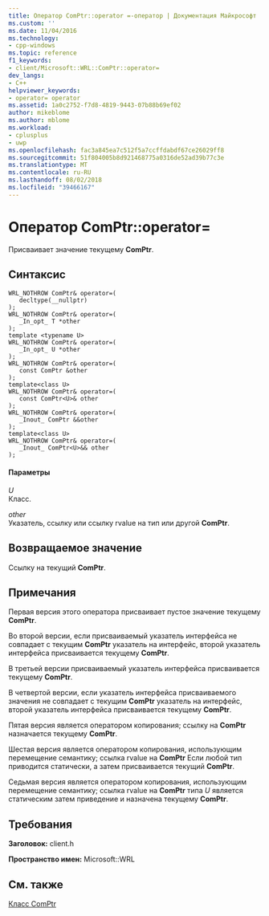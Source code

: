 ```yaml
---
title: Оператор ComPtr::operator =-оператор | Документация Майкрософт
ms.custom: ''
ms.date: 11/04/2016
ms.technology:
- cpp-windows
ms.topic: reference
f1_keywords:
- client/Microsoft::WRL::ComPtr::operator=
dev_langs:
- C++
helpviewer_keywords:
- operator= operator
ms.assetid: 1a0c2752-f7d8-4819-9443-07b88b69ef02
author: mikeblome
ms.author: mblome
ms.workload:
- cplusplus
- uwp
ms.openlocfilehash: fac3a845ea7c512f5a7ccffdabdf67ce26029ff8
ms.sourcegitcommit: 51f804005b8d921468775a0316de52ad39b77c3e
ms.translationtype: MT
ms.contentlocale: ru-RU
ms.lasthandoff: 08/02/2018
ms.locfileid: "39466167"
---
```

# <a name="comptroperator-operator"></a>Оператор ComPtr::operator=
Присваивает значение текущему **ComPtr**.  
  
## <a name="syntax"></a>Синтаксис  
  
```  
WRL_NOTHROW ComPtr& operator=(  
   decltype(__nullptr)  
);  
WRL_NOTHROW ComPtr& operator=(  
   _In_opt_ T *other  
);  
template <typename U>  
WRL_NOTHROW ComPtr& operator=(  
   _In_opt_ U *other  
);  
WRL_NOTHROW ComPtr& operator=(  
   const ComPtr &other  
);  
template<class U>  
WRL_NOTHROW ComPtr& operator=(  
   const ComPtr<U>& other  
);  
WRL_NOTHROW ComPtr& operator=(  
   _Inout_ ComPtr &&other  
);  
template<class U>  
WRL_NOTHROW ComPtr& operator=(  
   _Inout_ ComPtr<U>&& other  
);  
```  
  
#### <a name="parameters"></a>Параметры  
 *U*  
 Класс.  
  
 *other*  
 Указатель, ссылку или ссылку rvalue на тип или другой **ComPtr**.  
  
## <a name="return-value"></a>Возвращаемое значение  
 Ссылку на текущий **ComPtr**.  
  
## <a name="remarks"></a>Примечания  
 Первая версия этого оператора присваивает пустое значение текущему **ComPtr**.  
  
 Во второй версии, если присваиваемый указатель интерфейса не совпадает с текущим **ComPtr** указатель на интерфейс, второй указатель интерфейса присваивается текущему **ComPtr**.  
  
 В третьей версии присваиваемый указатель интерфейса присваивается текущему **ComPtr**.  
  
 В четвертой версии, если указатель интерфейса присваиваемого значения не совпадает с текущим **ComPtr** указатель на интерфейс, второй указатель интерфейса присваивается текущему **ComPtr**.  
  
 Пятая версия является оператором копирования; ссылку на **ComPtr** назначается текущему **ComPtr**.  
  
 Шестая версия является оператором копирования, использующим перемещение семантику; ссылка rvalue на **ComPtr** Если любой тип приводится статически, а затем присваивается текущий **ComPtr**.  
  
 Седьмая версия является оператором копирования, использующим перемещение семантику; ссылка rvalue на **ComPtr** типа *U* является статическим затем приведение и назначена текущему **ComPtr**.  
  
## <a name="requirements"></a>Требования  
 **Заголовок:** client.h  
  
 **Пространство имен:** Microsoft::WRL  
  
## <a name="see-also"></a>См. также  
 [Класс ComPtr](../windows/comptr-class.md)